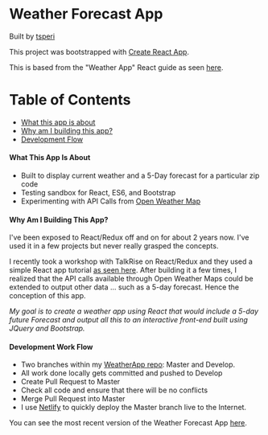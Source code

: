 # Weather Forecast App

Built by [tsperi](https://www.github.com/tsperi/weatherApp)

This project was bootstrapped with [Create React App](https://github.com/facebookincubator/create-react-app).

This is based from the "Weather App" React guide as seen [here](https://github.com/facebookincubator/create-react-app/blob/master/packages/react-scripts/template/README.md).

# Table of Contents

- [What this app is about](#what-this-app-is-about)
- [Why am I building this app?](#why-am-i-building-this-app)
- [Development Flow](#development-flow)


#### What This App Is About

- Built to display current weather and a 5-Day forecast for a particular zip code
- Testing sandbox for React, ES6, and Bootstrap
- Experimenting with API Calls from [Open Weather Map](http://openweathermap.org)

#### Why Am I Building This App?

I've been exposed to React/Redux off and on for about 2 years now. I've used it in
a few projects but never really grasped the concepts.

I recently took a workshop with TalkRise on React/Redux and they used a simple React app
tutorial [as seen here](https://github.com/facebookincubator/create-react-app/blob/master/packages/react-scripts/template/README.md).
After building it a few times, I realized that the API calls available through Open Weather Maps 
could be extended to output other data ... such as a 5-day forecast. Hence the conception of this app.

<i>My goal is to create a weather app using React that would include a 5-day
future Forecast and output all this to an interactive front-end built using
JQuery and Bootstrap.</i>

#### Development Work Flow

- Two branches within my [WeatherApp repo](https://github.com/tsperi/weatherApp): Master and Develop.
- All work done locally gets committed and pushed to Develop
- Create Pull Request to Master
- Check all code and ensure that there will be no conflicts
- Merge Pull Request into Master
- I use [Netlify](http://www.netlify.com) to quickly deploy the Master branch
live to the Internet.

You can see the most recent version of the Weather Forecast App 
[here](http://comedian-bonnie-81560.netlify.com/).